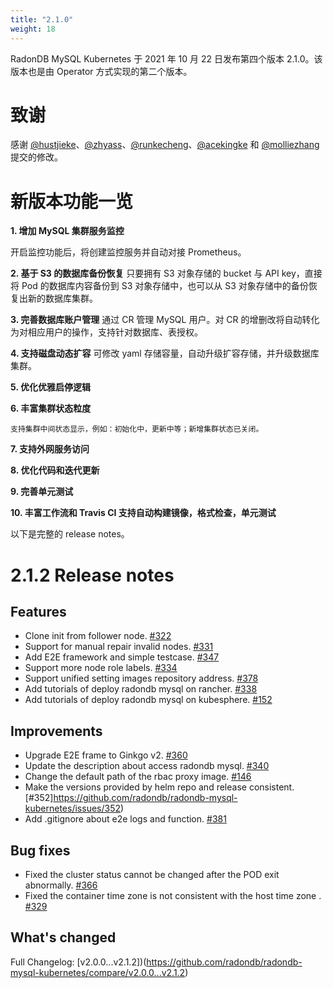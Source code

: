 ```yaml
---
title: "2.1.0"
weight: 18
---
```

RadonDB MySQL Kubernetes 于 2021 年 10 月 22 日发布第四个版本 2.1.0。该版本也是由 Operator 方式实现的第二个版本。

# **致谢**

感谢 [@hustjieke](https://github.com/hustjieke)、[@zhyass](https://github.com/zhyass)、[@runkecheng](https://github.com/runkecheng)、[@acekingke](https://github.com/acekingke) 和 [@molliezhang](https://github.com/molliezhang) 提交的修改。


# **新版本功能一览**

**1. 增加 MySQL 集群服务监控**

开启监控功能后，将创建监控服务并自动对接 Prometheus。

**2. 基于 S3 的数据库备份恢复**
只要拥有 S3 对象存储的 bucket 与 API key，直接将 Pod 的数据库内容备份到 S3 对象存储中，也可以从 S3 对象存储中的备份恢复出新的数据库集群。

**3. 完善数据库账户管理**
通过 CR 管理 MySQL 用户。对 CR 的增删改将自动转化为对相应用户的操作，支持针对数据库、表授权。

**4. 支持磁盘动态扩容**
可修改 yaml 存储容量，自动升级扩容存储，并升级数据库集群。

**5. 优化优雅启停逻辑**

**6. 丰富集群状态粒度**

    支持集群中间状态显示，例如：初始化中，更新中等；新增集群状态已关闭。

**7. 支持外网服务访问**

**8. 优化代码和迭代更新**

**9. 完善单元测试**

**10. 丰富工作流和 Travis CI 支持自动构建镜像，格式检查，单元测试**

以下是完整的 release notes。

# **2.1.2 Release notes**

## Features
- Clone init from follower node. [#322](https://github.com/radondb/radondb-mysql-kubernetes/issues/322)
- Support for manual repair invalid nodes. [#331](https://github.com/radondb/radondb-mysql-kubernetes/issues/331)
- Add E2E framework and simple testcase. [#347](https://github.com/radondb/radondb-mysql-kubernetes/pull/347)
- Support more node role labels. [#334](https://github.com/radondb/radondb-mysql-kubernetes/pull/334)
- Support unified setting images repository address. [#378](https://github.com/radondb/radondb-mysql-kubernetes/issues/378)
- Add tutorials of deploy radondb mysql on rancher. [#338](https://github.com/radondb/radondb-mysql-kubernetes/issues/338)
- Add tutorials of deploy radondb mysql on kubesphere. [#152](https://github.com/radondb/radondb-mysql-kubernetes/issues/152)

## Improvements
- Upgrade E2E frame to Ginkgo v2. [#360](https://github.com/radondb/radondb-mysql-kubernetes/pull/360)
- Update the description about access radondb mysql. [#340](https://github.com/radondb/radondb-mysql-kubernetes/issues/340)
- Change the default path of the rbac proxy image. [#146](https://github.com/radondb/radondb-mysql-kubernetes/issues/146)
- Make the versions provided by helm repo and release consistent. [#352]https://github.com/radondb/radondb-mysql-kubernetes/issues/352)
- Add .gitignore about e2e logs and function. [#381](https://github.com/radondb/radondb-mysql-kubernetes/pull/381)

## Bug fixes
- Fixed the cluster status cannot be changed after the POD exit abnormally. [#366](https://github.com/radondb/radondb-mysql-kubernetes/pull/366)
- Fixed the container time zone is not consistent with the host time zone . [#329](https://github.com/radondb/radondb-mysql-kubernetes/pull/329)

## What's changed
Full Changelog: [v2.0.0...v2.1.2])(https://github.com/radondb/radondb-mysql-kubernetes/compare/v2.0.0...v2.1.2)